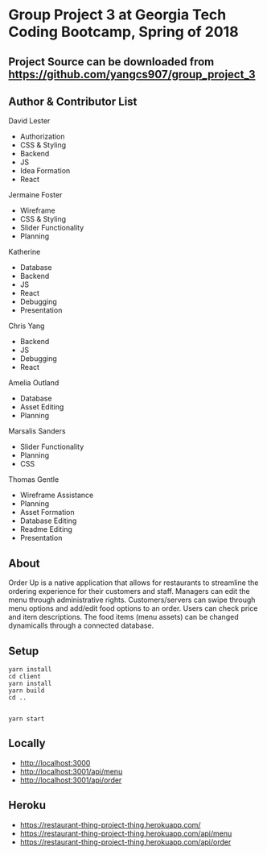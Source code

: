 <im src="" width="250" height="250">

# Group Project 3 at Georgia Tech Coding Bootcamp, Spring of 2018

## Project Source can be downloaded from https://github.com/yangcs907/group_project_3

## Author & Contributor List
David Lester
- Authorization
- CSS & Styling
- Backend
- JS
- Idea Formation
- React

Jermaine Foster
- Wireframe
- CSS & Styling
- Slider Functionality
- Planning

Katherine
- Database
- Backend
- JS
- React
- Debugging
- Presentation 

Chris Yang
- Backend
- JS
- Debugging
- React

Amelia Outland
- Database
- Asset Editing
- Planning 

Marsalis Sanders
- Slider Functionality
- Planning
- CSS

Thomas Gentle
- Wireframe Assistance
- Planning
- Asset Formation
- Database Editing
- Readme Editing
- Presentation


## About 
Order Up is a native application that allows for restaurants to streamline the ordering experience for their customers and staff.
Managers can edit the menu through administrative rights. Customers/servers can swipe through menu options and add/edit food options to an order. Users can check price and item descriptions. The food items (menu assets) can be changed dynamicalls through a connected database. 

## Setup


```
yarn install
cd client
yarn install
yarn build
cd ..


yarn start
```

## Locally
+ <http://localhost:3000>
+ <http://localhost:3001/api/menu>
+ <http://localhost:3001/api/order>

## Heroku
+ https://restaurant-thing-project-thing.herokuapp.com/
+ https://restaurant-thing-project-thing.herokuapp.com/api/menu
+ https://restaurant-thing-project-thing.herokuapp.com/api/order
